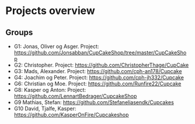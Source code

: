 # Projects overview
## Groups
* G1: Jonas, Oliver og Asger. Project: https://github.com/Jonsabban/CupCakeShop/tree/master/CupCakeShop
* G2: Christopher. Project: https://github.com/ChristopherThage/CupCake
* G3: Mads, Alexander. Project: https://github.com/cph-an178/Cupcake
* G4: Joachim og Peter. Project: https://github.com/cph-jh332/Cupcake
* G6: Christian og Moe. Project: https://github.com/Runfire22/Cupcake 
* G8: Kasper og Anton: Project: https://github.com/LennartBedrager/CupcakeShop
* G9 Mathias, Stefan: https://github.com/Stefaneliasendk/Cupcakes
* G10 David, Tjalfe, Kasper: https://github.com/KasperOnFire/Cupcakeshop